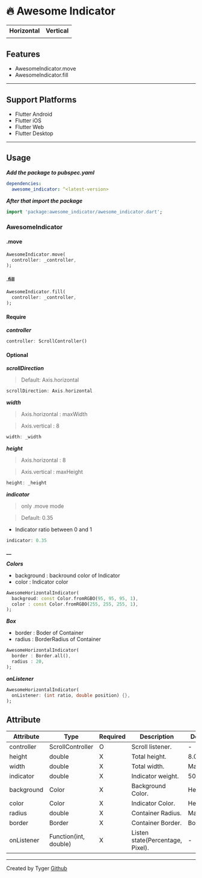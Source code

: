 # 🔥 Awesome Indicator

<table>
  <tr>
    <th>Horizontal</th>
    <th>Vertical</th>
  </tr>
  <tr>
     <td><img alt="" src="https://github.com/boglbbogl/awesome_indicator/assets/75574246/302ef760-885b-4025-a35c-780e12dab8d3" /></td>
    <td><img alt="" src="https://github.com/boglbbogl/awesome_indicator/assets/75574246/06142a1d-4434-4bdf-8c15-e02a286e3950" /></td>
  <tr>
</table>

## Features

- AwesomeIndicator.move
- AwesomeIndicator.fill

-----------

## Support Platforms

- Flutter Android
- Flutter iOS
- Flutter Web
- Flutter Desktop

-----

## Usage

**_Add the package to pubspec.yaml_**

```yaml
dependencies:
  awesome_indicator: ^<latest-version>
```

**_After that import the package_**

```dart
import 'package:awesome_indicator/awesome_indicator.dart';
```

### AwesomeIndicator

#### .move

```dart
AwesomeIndicator.move(
  controller: _controller,
);
```

#### .fill

```dart
AwesomeIndicator.fill(
  controller: _controller,
);
```

#### Require

**_controller_**

```dart
controller: ScrollController()
```

#### Optional

**_scrollDirection_**
> Default: Axis.horizontal

```dart
scrollDirection: Axis.horizontal
```

**_width_**
> Axis.horizontal : maxWidth

> Axis.vertical : 8

```dart
width: _width
```

**_height_**
> Axis.horizontal : 8

> Axis.vertical : maxHeight

```dart
height: _height
```

**_indicator_**
> only .move mode

> Default: 0.35 
- Indicator ratio between 0 and 1

```dart
indicator: 0.35
```

**__**

**_Colors_**

- background : backround color of Indicator
- color : Indicator color

```dart
AwesomeHorizontalIndicator(
  backgroud: const Color.fromRGBO(95, 95, 95, 1),
  color : const Color.fromRGBO(255, 255, 255, 1),
);
```

**_Box_**

- border : Boder of Container
- radius : BorderRadius of Container

```dart
AwesomeHorizontalIndicator(
  border : Border.all(),
  radius : 20,
);
```

**_onListener_**

```dart
AwesomeHorizontalIndicator(
  onListener: (int ratio, double position) {},
);
```

## Attribute

| Attribute      | Type     | Required  | Description                 | Default Value                 |
| -------------- | --------------------- | ------------------------------------------------------------------------------------------------------------------------------------------------------------------------------------------------------------------------------------------------------------------------------------------------------------------------------------------------------------------------------------------------------------- | ------------------------ | ------------------------ |
| controller     | ScrollController      | O  | Scroll listener.                  | -               | 
| height         | double                | X  | Total height.                     | 8.0             | 
| width          | double                | X  | Total width.                      | Max width       | 
| indicator      | double                | X  | Indicator weight.                 | 50%             | 
| background     | Color                 | X  | Background Color.                 | Hex(#C3C3C3)    | 
| color          | Color                 | X  | Indicator Color.                  | Hex(#000000)    | 
| radius         | double                | X  | Container Radius.                 | Max width       | 
| border         | Border                | X  | Container Border.                 | Border.none     | 
| onListener     | Function(int, double) | X  | Listen state(Percentage, Pixel).  | -               | 






--------

Created by Tyger [Github](https://github.com/boglbbogl)
